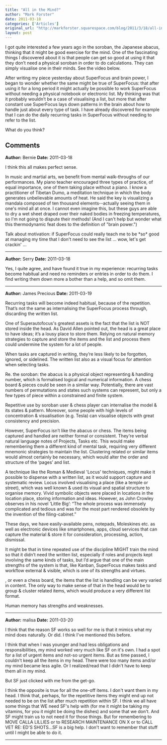 ```yaml
---
title: "All in the Mind?"
author: "Mark Forster"
date: 2011-03-18
categories: ['Articles']
original_url: "http://markforster.squarespace.com/blog/2011/3/18/all-in-the-mind.html"
layout: post
---
```


I got quite interested a few years ago in the soroban, the Japanese abacus, thinking that it might be good exercise for the mind. One of the fascinating things I discovered about it is that people can get so good at using it that they don’t need a physical soroban in order to do calculations. They can simply visualise one in their minds. See the video below.

After writing my piece yesterday about SuperFocus and brain power, I began to wonder whether the same might be true of SuperFocus: that after using it for a long period it might actually be possible to work SuperFocus without needing a physical notebook or electronic list. My thinking was that it probably wouldn’t be a case of visualising a list, but more that after constant use SuperFocus lays down patterns in the brain about how to handle just about every type of task. I have already discovered for example that I can do the daily recurring tasks in SuperFocus without needing to refer to the list.

What do you think?

## Comments

**Author:** Bernie
**Date:** 2011-03-18

I think this all makes perfect sense.  
  
In music and martial arts, we benefit from mental walk-throughs of our performances. My piano teacher encouraged three types of practice, of equal importance, one of them taking place without a piano. I know a practitioner of Tibetan Dumo, a meditation technique in which the body generates unbelievable amounts of heat. He said the key is visualizing a mandala composed of ten thousand elements--actually seeing them in one's mind all at once. I cannot even imagine this, but these guys are able to dry a wet sheet draped over their naked bodies in freezing temperatures, so I'm not going to dispute their methods! (And I can't help but wonder what this thermodynamic feat does to the definition of "brain power.")  
  
Talk about motivation: if SuperFocus could really teach me to be \*so\* good at managing my time that I don't need to see the list ... wow, let's get crackin' ...

---

**Author:** Serry
**Date:** 2011-03-18

Yes, I quite agree, and have found it true in my experience: recurring tasks become habitual and need no reminders or entries in order to do them. I find writing them down more a bother than a help, and so omit them.

---

**Author:** James Precious
**Date:** 2011-03-19

Recurring tasks will become indeed habitual, because of the repetition. That’s not the same as internalising the SuperFocus process through, discarding the written list.  
  
One of Superautofocus's greatest assets is the fact that the list is NOT stored inside the head. As David Allen pointed out, the head is a great place to have ideas; it’s a lousy place to store them. Relying on natural memory strategies to capture and store the items and the list and process them could undermine the system for a lot of people.  
  
When tasks are captured in writing, they’re less likely to be forgotten, ignored, or sidelined. The written list also as a visual focus for attention when selecting tasks.  
  
Re. the soroban: the abacus is a physical object representing & handling number, which is formalised logical and numerical information. A chess board & pieces could be seen in a similar way. Potentially, there are vast numbers of permutations and states such systems can represent, but only a few types of piece within a constrained and finite system.  
  
Repetitive use by soroban user & chess player can internalise the model & its states & pattern. Moreover, some people with high levels of concentration & visualisation (e.g. Tesla) can visualise objects with great consistency and precision.  
  
However, SuperFocus isn’t like the abacus or chess. The items being captured and handled are neither formal or consistent. They're verbal natural language notes of Projects, Tasks etc. This would make remembering them a different kind of mental task, requiring very different mnemonic strategies to maintain the list. Clustering related or similar items would almost certainly be necessary, which would alter the order and structure of the ‘pages’ and list.  
  
A technique like the Roman & Medieval 'Locus' techniques, might make it possible to dispense with a written list, as it would support capture and systematic review. Locus involved visualising a place (like a temple or street), which was well known & used its visual and spatial structure to organise memory. Vivid symbolic objects were placed in locations in the location place, storing information and ideas. However, as John Crowley observes in his novel ‘Little Big’: “The whole process was immensely complicated and tedious and was for the most part rendered obsolete by the invention of the filing-cabinet.”  
  
These days, we have easily-available pens, notepads, Moleskines etc. as well as electronic devices like smartphones, apps, cloud services that can capture the material & store it for consideration, processing, action, dismissal.  
  
It might be that in time repeated use of the discipline MIGHT train the mind so that it didn’t need the written list, especially if roles and projects kept involving the same kinds of tasks, but I’d argue that one of the main strengths of the system is that, like Kanban, SuperFocus makes tasks and workflow external & visible, which is one of its strengths and virtues.  
  
  
  
, or even a chess board, the items that the list is handling can be very varied in content. The only way to make sense of that in the head would be to group & cluster related items, which would produce a very different list format.  
  
  
  
Human memory has strengths and weaknesses.

---

**Author:** malisa
**Date:** 2011-03-20

I think that the reason SF works so well for me is that it mimics what my mind does naturally. Or did. I think I've mentioned this before.   
  
I think that when I was younger and had less obligations and responsibilities, my mind worked very much like SF on it's own. I had a spot for a list of urgent items and not-so urgent items. But as time passed, I couldn't keep all the items in my head. There were too many items and/or my mind became less agile. Or I realized/read that I didn't have to keep them all in my mind.   
  
But SF just clicked with me from the get-go.   
  
I think the opposite is true for all the one-off items. I don't want them in my head. I think that, perhaps, for the repetitive items they might end up not needed to be on the list after much repetition within SF. I think we all have some things that WE need SF's help with (for me it might be taking my vitamins, for you it might be doing the dishes) and some that we don't. And SF might train us to not need it for those things. But for remembering to MOVE CALLA LILLIES or to RESEARCH MAINTENANCE ON X or to CALL VET RE: ED'S SHOTS...SF is a big help. I don't want to remember that stuff until I might be able to do it.

---
